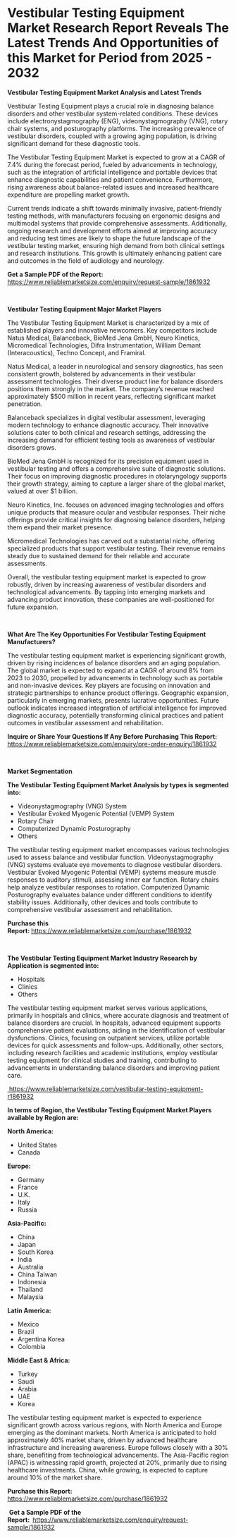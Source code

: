 <p><h1>Vestibular Testing Equipment Market Research Report Reveals The Latest Trends And Opportunities of this Market for Period from 2025 - 2032</h1></p><p><strong>Vestibular Testing Equipment Market Analysis and Latest Trends</strong></p>
<p><p>Vestibular Testing Equipment plays a crucial role in diagnosing balance disorders and other vestibular system-related conditions. These devices include electronystagmography (ENG), videonystagmography (VNG), rotary chair systems, and posturography platforms. The increasing prevalence of vestibular disorders, coupled with a growing aging population, is driving significant demand for these diagnostic tools.</p><p>The Vestibular Testing Equipment Market is expected to grow at a CAGR of 7.4% during the forecast period, fueled by advancements in technology, such as the integration of artificial intelligence and portable devices that enhance diagnostic capabilities and patient convenience. Furthermore, rising awareness about balance-related issues and increased healthcare expenditure are propelling market growth. </p><p>Current trends indicate a shift towards minimally invasive, patient-friendly testing methods, with manufacturers focusing on ergonomic designs and multimodal systems that provide comprehensive assessments. Additionally, ongoing research and development efforts aimed at improving accuracy and reducing test times are likely to shape the future landscape of the vestibular testing market, ensuring high demand from both clinical settings and research institutions. This growth is ultimately enhancing patient care and outcomes in the field of audiology and neurology.</p></p>
<p><strong>Get a Sample PDF of the Report:&nbsp;</strong> <a href="https://www.reliablemarketsize.com/enquiry/request-sample/1861932?utm_campaign=3289&utm_medium=2&utm_source=Github&utm_content=ia&utm_term=13042025&utm_id=vestibular-testing-equipment">https://www.reliablemarketsize.com/enquiry/request-sample/1861932</a></p>
<p>&nbsp;</p>
<p><strong>Vestibular Testing Equipment Major Market Players</strong></p>
<p><p>The Vestibular Testing Equipment Market is characterized by a mix of established players and innovative newcomers. Key competitors include Natus Medical, Balanceback, BioMed Jena GmbH, Neuro Kinetics, Micromedical Technologies, Difra Instrumentation, William Demant (Interacoustics), Techno Concept, and Framiral.</p><p>Natus Medical, a leader in neurological and sensory diagnostics, has seen consistent growth, bolstered by advancements in their vestibular assessment technologies. Their diverse product line for balance disorders positions them strongly in the market. The company’s revenue reached approximately $500 million in recent years, reflecting significant market penetration.</p><p>Balanceback specializes in digital vestibular assessment, leveraging modern technology to enhance diagnostic accuracy. Their innovative solutions cater to both clinical and research settings, addressing the increasing demand for efficient testing tools as awareness of vestibular disorders grows.</p><p>BioMed Jena GmbH is recognized for its precision equipment used in vestibular testing and offers a comprehensive suite of diagnostic solutions. Their focus on improving diagnostic procedures in otolaryngology supports their growth strategy, aiming to capture a larger share of the global market, valued at over $1 billion.</p><p>Neuro Kinetics, Inc. focuses on advanced imaging technologies and offers unique products that measure ocular and vestibular responses. Their niche offerings provide critical insights for diagnosing balance disorders, helping them expand their market presence.</p><p>Micromedical Technologies has carved out a substantial niche, offering specialized products that support vestibular testing. Their revenue remains steady due to sustained demand for their reliable and accurate assessments.</p><p>Overall, the vestibular testing equipment market is expected to grow robustly, driven by increasing awareness of vestibular disorders and technological advancements. By tapping into emerging markets and advancing product innovation, these companies are well-positioned for future expansion.</p></p>
<p>&nbsp;</p>
<p><strong>What Are The Key Opportunities For Vestibular Testing Equipment Manufacturers?</strong></p>
<p><p>The vestibular testing equipment market is experiencing significant growth, driven by rising incidences of balance disorders and an aging population. The global market is expected to expand at a CAGR of around 8% from 2023 to 2030, propelled by advancements in technology such as portable and non-invasive devices. Key players are focusing on innovation and strategic partnerships to enhance product offerings. Geographic expansion, particularly in emerging markets, presents lucrative opportunities. Future outlook indicates increased integration of artificial intelligence for improved diagnostic accuracy, potentially transforming clinical practices and patient outcomes in vestibular assessment and rehabilitation.</p></p>
<p><strong>Inquire or Share Your Questions If Any Before Purchasing This Report:</strong> <a href="https://www.reliablemarketsize.com/enquiry/pre-order-enquiry/1861932?utm_campaign=3289&utm_medium=2&utm_source=Github&utm_content=ia&utm_term=13042025&utm_id=vestibular-testing-equipment">https://www.reliablemarketsize.com/enquiry/pre-order-enquiry/1861932</a></p>
<p>&nbsp;</p>
<p><strong>Market Segmentation</strong></p>
<p><strong>The Vestibular Testing Equipment Market Analysis by types is segmented into:</strong></p>
<p><ul><li>Videonystagmography (VNG) System</li><li>Vestibular Evoked Myogenic Potential (VEMP) System</li><li>Rotary Chair</li><li>Computerized Dynamic Posturography</li><li>Others</li></ul></p>
<p><p>The vestibular testing equipment market encompasses various technologies used to assess balance and vestibular function. Videonystagmography (VNG) systems evaluate eye movements to diagnose vestibular disorders. Vestibular Evoked Myogenic Potential (VEMP) systems measure muscle responses to auditory stimuli, assessing inner ear function. Rotary chairs help analyze vestibular responses to rotation. Computerized Dynamic Posturography evaluates balance under different conditions to identify stability issues. Additionally, other devices and tools contribute to comprehensive vestibular assessment and rehabilitation.</p></p>
<p><strong>Purchase this Report:&nbsp;</strong><a href="https://www.reliablemarketsize.com/purchase/1861932?utm_campaign=3289&utm_medium=2&utm_source=Github&utm_content=ia&utm_term=13042025&utm_id=vestibular-testing-equipment">https://www.reliablemarketsize.com/purchase/1861932</a></p>
<p>&nbsp;</p>
<p><strong>The Vestibular Testing Equipment Market Industry Research by Application is segmented into:</strong></p>
<p><ul><li>Hospitals</li><li>Clinics</li><li>Others</li></ul></p>
<p><p>The vestibular testing equipment market serves various applications, primarily in hospitals and clinics, where accurate diagnosis and treatment of balance disorders are crucial. In hospitals, advanced equipment supports comprehensive patient evaluations, aiding in the identification of vestibular dysfunctions. Clinics, focusing on outpatient services, utilize portable devices for quick assessments and follow-ups. Additionally, other sectors, including research facilities and academic institutions, employ vestibular testing equipment for clinical studies and training, contributing to advancements in understanding balance disorders and improving patient care.</p></p>
<p><a href="https://www.reliablemarketsize.com/vestibular-testing-equipment-r1861932?utm_campaign=3289&utm_medium=2&utm_source=Github&utm_content=ia&utm_term=13042025&utm_id=vestibular-testing-equipment">&nbsp;https://www.reliablemarketsize.com/vestibular-testing-equipment-r1861932</a></p>
<p><strong>In terms of Region, the Vestibular Testing Equipment Market Players available by Region are:</strong></p>
<p>
    <p> <strong> North America: </strong>
        <ul>
            <li>United States</li>
            <li>Canada</li>
        </ul>
        </p> 
    <p> <strong> Europe: </strong>
        <ul>
            <li>Germany</li>
            <li>France</li>
            <li>U.K.</li>
            <li>Italy</li>
            <li>Russia</li>
        </ul>
        </p> 
    <p> <strong> Asia-Pacific: </strong>
        <ul>
            <li>China</li>
            <li>Japan</li>
            <li>South Korea</li>
            <li>India</li>
            <li>Australia</li>
            <li>China Taiwan</li>
            <li>Indonesia</li>
            <li>Thailand</li>
            <li>Malaysia</li>
        </ul>
        </p> 
    <p> <strong> Latin America: </strong>
        <ul>
            <li>Mexico</li>
            <li>Brazil</li>
            <li>Argentina Korea</li>
            <li>Colombia</li>
        </ul>
        </p> 
    <p> <strong> Middle East & Africa: </strong>
        <ul>
            <li>Turkey</li>
            <li>Saudi</li>
            <li>Arabia</li>
            <li>UAE</li>
            <li>Korea</li>
        </ul>
    </p>
    </p>
<p><p>The vestibular testing equipment market is expected to experience significant growth across various regions, with North America and Europe emerging as the dominant markets. North America is anticipated to hold approximately 40% market share, driven by advanced healthcare infrastructure and increasing awareness. Europe follows closely with a 30% share, benefiting from technological advancements. The Asia-Pacific region (APAC) is witnessing rapid growth, projected at 20%, primarily due to rising healthcare investments. China, while growing, is expected to capture around 10% of the market share.</p></p>
<p><strong>Purchase this Report: </strong><a href="https://www.reliablemarketsize.com/purchase/1861932?utm_campaign=3289&utm_medium=2&utm_source=Github&utm_content=ia&utm_term=13042025&utm_id=vestibular-testing-equipment">https://www.reliablemarketsize.com/purchase/1861932</a></p>
<p>&nbsp;<strong>Get a Sample PDF of the Report:&nbsp;&nbsp;</strong><a href="https://www.reliablemarketsize.com/enquiry/request-sample/1861932?utm_campaign=3289&utm_medium=2&utm_source=Github&utm_content=ia&utm_term=13042025&utm_id=vestibular-testing-equipment">https://www.reliablemarketsize.com/enquiry/request-sample/1861932</a></p>
<p><strong></strong></p>
<p><p></p><p></p><p></p></p>